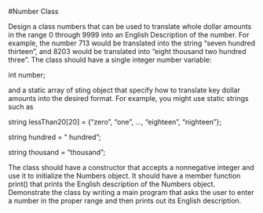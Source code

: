 #Number Class

Design a class numbers that can be used to translate whole dollar amounts in the range 0  through 9999 into an English Description of the number. For example, the number 713 would be translated into the string “seven hundred thirteen”, and 8203 would be translated into “eight thousand two hundred three”. The class should have a single integer number variable:

int number;

and  a static array of sting object that specify how to translate key dollar amounts into the desired format. For example, you might use static strings such as

string lessThan20[20] = {“zero”, “one”, …, “eighteen”, “nighteen”};

string hundred = “ hundred”;

string thousand = “thousand”;

The class should have a constructor that accepts a nonnegative integer and use it to initialize the Numbers object. It should have a member function print() that prints the English description of the Numbers object. Demonstrate the class by writing a main program that asks the user to enter a number in the proper range and then prints out its English description.
